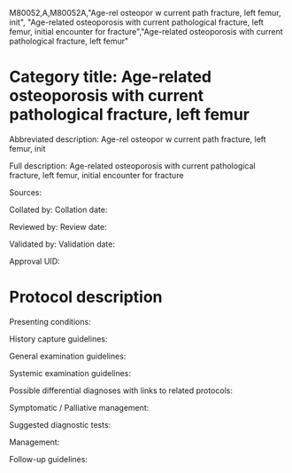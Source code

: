 M80052,A,M80052A,"Age-rel osteopor w current path fracture, left femur, init", "Age-related osteoporosis with current pathological fracture, left femur, initial encounter for fracture","Age-related osteoporosis with current pathological fracture, left femur"
# Category title: Age-related osteoporosis with current pathological fracture, left femur

Abbreviated description: Age-rel osteopor w current path fracture, left femur, init

Full description: Age-related osteoporosis with current pathological fracture, left femur, initial encounter for fracture

Sources:

Collated by:
Collation date:

Reviewed by:
Review date:

Validated by:
Validation date:

Approval UID:

# Protocol description

Presenting conditions:

History capture guidelines:

General examination guidelines:

Systemic examination guidelines:

Possible differential diagnoses with links to related protocols:

Symptomatic / Palliative management:

Suggested diagnostic tests:

Management:

Follow-up guidelines:
